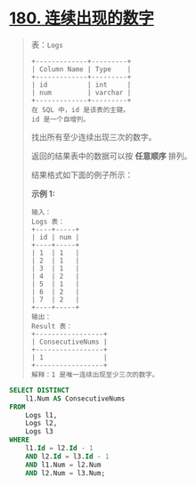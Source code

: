# [180. 连续出现的数字](https://leetcode.cn/problems/consecutive-numbers/)



> 表：`Logs`
>
> ```
> +-------------+---------+
> | Column Name | Type    |
> +-------------+---------+
> | id          | int     |
> | num         | varchar |
> +-------------+---------+
> 在 SQL 中，id 是该表的主键。
> id 是一个自增列。
> ```
>
>  
>
> 找出所有至少连续出现三次的数字。
>
> 返回的结果表中的数据可以按 **任意顺序** 排列。
>
> 结果格式如下面的例子所示：
>
>  
>
> **示例 1:**
>
> ```
> 输入：
> Logs 表：
> +----+-----+
> | id | num |
> +----+-----+
> | 1  | 1   |
> | 2  | 1   |
> | 3  | 1   |
> | 4  | 2   |
> | 5  | 1   |
> | 6  | 2   |
> | 7  | 2   |
> +----+-----+
> 输出：
> Result 表：
> +-----------------+
> | ConsecutiveNums |
> +-----------------+
> | 1               |
> +-----------------+
> 解释：1 是唯一连续出现至少三次的数字。
> ```

```sql
SELECT DISTINCT 
    l1.Num AS ConsecutiveNums
FROM 
    Logs l1,
    Logs l2,
    Logs l3
WHERE 
    l1.Id = l2.Id - 1
    AND l2.Id = l3.Id - 1
    AND l1.Num = l2.Num
    AND l2.Num = l3.Num;

```

